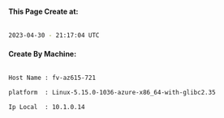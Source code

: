
   
#### This Page Create at:

```bash

2023-04-30 - 21:17:04 UTC

```

#### Create By Machine:

```bash

Host Name : fv-az615-721

platform  : Linux-5.15.0-1036-azure-x86_64-with-glibc2.35

Ip Local  : 10.1.0.14

```

